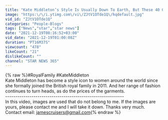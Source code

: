 ```yaml
---
title: "Kate Middleton’s Style Is Usually Down To Earth, But These 40 Outfits Were Quite Expensive"
image: "https:\/\/i.ytimg.com\/vi\/ZJtV1OTde1Q\/hqdefault.jpg"
vid_id: "ZJtV1OTde1Q"
categories: "People-Blogs"
tags: ["News","star","star news"]
date: "2021-12-19T08:16:52+03:00"
vid_date: "2021-12-19T01:00:08Z"
duration: "PT16M37S"
viewcount: "478"
likeCount: "21"
dislikeCount: ""
channel: "STAR NEWS 365"
---
```

{% raw %}#RoyalFamily #KateMiddleton<br />Kate Middleton has become a style icon to women around the world since she formally joined the British royal family in 2011. And her range of fashion continues to turn heads, as do the prices of the garments. <br />-----------------------------------------------------------<br />In this video, images are used that do not belong to me. If the images are yours, please contact me and I will take it down. Thanks very much.<br />Contact email: jamescruisers@gmail.com{% endraw %}
